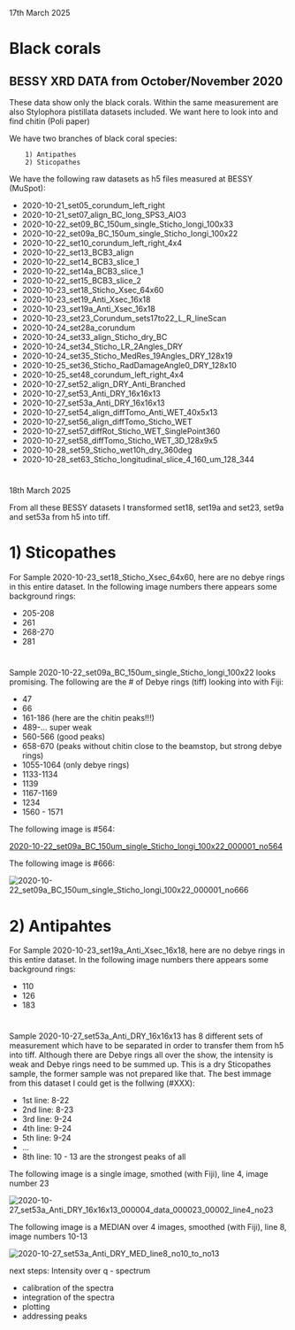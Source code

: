 17th March 2025

# Black corals

## BESSY XRD DATA from October/November 2020

These data show only the black corals. Within the same measurement are also Stylophora pistillata datasets included. We want here to look into and find chitin (Poli paper)

We have two branches of black coral species:

        1) Antipathes
        2) Sticopathes

We have the following raw datasets as h5 files measured at BESSY (MuSpot):

- 2020-10-21_set05_corundum_left_right
- 2020-10-21_set07_align_BC_long_SPS3_AlO3
- 2020-10-22_set09_BC_150um_single_Sticho_longi_100x33
- 2020-10-22_set09a_BC_150um_single_Sticho_longi_100x22
- 2020-10-22_set10_corundum_left_right_4x4
- 2020-10-22_set13_BCB3_align
- 2020-10-22_set14_BCB3_slice_1
- 2020-10-22_set14a_BCB3_slice_1
- 2020-10-22_set15_BCB3_slice_2
- 2020-10-23_set18_Sticho_Xsec_64x60
- 2020-10-23_set19_Anti_Xsec_16x18
- 2020-10-23_set19a_Anti_Xsec_16x18
- 2020-10-23_set23_Corundum_sets17to22_L_R_lineScan
- 2020-10-24_set28a_corundum
- 2020-10-24_set33_align_Sticho_dry_BC
- 2020-10-24_set34_Sticho_LR_2Angles_DRY
- 2020-10-24_set35_Sticho_MedRes_19Angles_DRY_128x19
- 2020-10-25_set36_Sticho_RadDamageAngle0_DRY_128x10
- 2020-10-25_set48_corundum_left_right_4x4
- 2020-10-27_set52_align_DRY_Anti_Branched
- 2020-10-27_set53_Anti_DRY_16x16x13
- 2020-10-27_set53a_Anti_DRY_16x16x13
- 2020-10-27_set54_align_diffTomo_Anti_WET_40x5x13
- 2020-10-27_set56_align_diffTomo_Sticho_WET
- 2020-10-27_set57_diffRot_Sticho_WET_SinglePoint360
- 2020-10-27_set58_diffTomo_Sticho_WET_3D_128x9x5
- 2020-10-28_set59_Sticho_wet10h_dry_360deg
- 2020-10-28_set63_Sticho_longitudinal_slice_4_160_um_128_344


#
18th March 2025

From all these BESSY datasets I transformed set18, set19a and set23, set9a and set53a from h5 into tiff.   

# 1) Sticopathes

For Sample 2020-10-23_set18_Sticho_Xsec_64x60, here are no debye rings in this entire dataset. In the following image numbers there appears some background rings:

- 205-208
- 261
- 268-270
- 281

#
Sample 2020-10-22_set09a_BC_150um_single_Sticho_longi_100x22 looks promising. The following are the # of Debye rings (tiff) looking into with Fiji:

- 47
- 66
- 161-186 (here are the chitin peaks!!!)
- 489-... super weak
- 560-566 (good peaks)
- 658-670 (peaks without chitin close to the beamstop, but strong debye rings)
- 1055-1064 (only debye rings)
- 1133-1134
- 1139
- 1167-1169
- 1234
- 1560 - 1571

The following image is #564:

[2020-10-22_set09a_BC_150um_single_Sticho_longi_100x22_000001_no564](Y:\Katrein\KatreinSauer_Notebook\images\2020-10-22_set09a_BC_150um_single_Sticho_longi_100x22_000001_no564)

The following image is #666:

![2020-10-22_set09a_BC_150um_single_Sticho_longi_100x22_000001_no666](Y:\Katrein\KatreinSauer_Notebook\images\2020-10-22_set09a_BC_150um_single_Sticho_longi_100x22_000001_no666)

# 2) Antipahtes


For Sample 2020-10-23_set19a_Anti_Xsec_16x18, here are no debye rings in this entire dataset. In the following image numbers there appears some background rings:

- 110
- 126
- 183

#

Sample 2020-10-27_set53a_Anti_DRY_16x16x13 has 8 different sets of measurement which have to be separated in order to transfer them from h5 into tiff. Although there are Debye rings all over the show, the intensity is weak and Debye rings need to be summed up. This is a dry Sticopathes sample, the former sample was not prepared like that. The best immage from this dataset I could get is the follwing (#XXX):

- 1st line: 8-22
- 2nd line: 8-23
- 3rd line: 9-24
- 4th line: 9-24
- 5th line: 9-24
- ...
- 8th line: 10 - 13 are the strongest peaks of all

The following image is a single image, smothed (with Fiji), line 4, image number 23

![2020-10-27_set53a_Anti_DRY_16x16x13_000004_data_000023_00002_line4_no23](Y:\Katrein\KatreinSauer_Notebook\images\2020-10-27_set53a_Anti_DRY_16x16x13_000004_data_000023_00002_line4_no23)

The following image is a MEDIAN over 4 images, smoothed (with Fiji), line 8, image numbers 10-13

![2020-10-27_set53a_Anti_DRY_MED_line8_no10_to_no13](Y:\Katrein\KatreinSauer_Notebook\images\2020-10-27_set53a_Anti_DRY_MED_line8_no10_to_no13)





next steps:
 Intensity over q - spectrum
 - calibration of the spectra
 - integration of the spectra
 - plotting
 - addressing peaks
